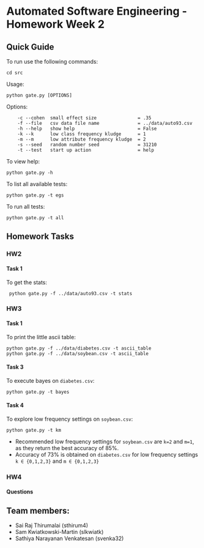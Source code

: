 # Automated Software Engineering - Homework Week 2

## Quick Guide
To run use the following commands:
```
cd src
```
Usage: 
```
python gate.py [OPTIONS]
```

Options:
```
    -c --cohen  small effect size               = .35
    -f --file   csv data file name              = ../data/auto93.csv
    -h --help   show help                       = False
    -k --k      low class frequency kludge      = 1
    -m --m      low attribute frequency kludge  = 2
    -s --seed   random number seed              = 31210
    -t --test   start up action                 = help
```
To view help:
```
python gate.py -h
```
To list all available tests:
```
python gate.py -t egs
```
To run all tests:
```
python gate.py -t all
```

## Homework Tasks
### HW2
#### Task 1
To get the stats:
```
 python gate.py -f ../data/auto93.csv -t stats
```
### HW3
#### Task 1
To print the little ascii table:
```
python gate.py -f ../data/diabetes.csv -t ascii_table
python gate.py -f ../data/soybean.csv -t ascii_table
```
#### Task 3
To execute bayes on `diabetes.csv`:
```
python gate.py -t bayes
```
#### Task 4
To explore low frequency settings on `soybean.csv`:
```
python gate.py -t km
```
- Recommended low frequency settings for `soybean.csv` are `k=2` and `m=1`, as they return the best accuracy of 85%.
- Accuracy of 73% is obtained on `diabetes.csv` for low frequency settings `k ∈ {0,1,2,3}` and `m ∈ {0,1,2,3}`

### HW4
#### Questions

## Team members:

- Sai Raj Thirumalai (sthirum4)
- Sam Kwiatkowski-Martin (slkwiatk)
- Sathiya Narayanan Venkatesan (svenka32)
